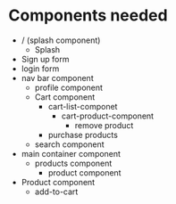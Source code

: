 # Components needed

* / (splash component)
  * Splash
* Sign up form
* login form
* nav bar component 
   * profile component
   * Cart component
      * cart-list-componet
         * cart-product-component 
           * remove product
      * purchase products
   * search component 
* main container component
   * products component
     * product component
* Product component 
    * add-to-cart

  